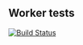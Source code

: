 ## Worker tests

[![Build Status](http://3.144.115.73:8080/buildStatus/icon?job=instavote%2Fworker-build)](http://3.144.115.73:8080/job/instavote/job/worker-build/)
